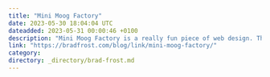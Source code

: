 ```yaml
---
title: "Mini Moog Factory"
date: 2023-05-30 18:04:04 UTC
dateadded: 2023-05-31 00:00:46 +0100
description: "Mini Moog Factory is a really fun piece of web design. The aesthetic reminds me of Habbo Hotel from way back in the day."
link: "https://bradfrost.com/blog/link/mini-moog-factory/"
category:
directory: _directory/brad-frost.md
---
```

